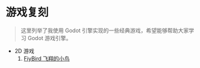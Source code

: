 # 游戏复刻

> 这里列举了我使用 Godot 引擎实现的一些经典游戏，希望能够帮助大家学习 Godot 游戏引擎。

-   2D 游戏
    1. [FiyBird 飞翔的小鸟](./fly-bird.md)
